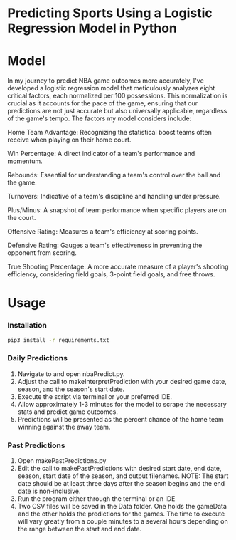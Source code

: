 

# Predicting Sports Using a Logistic Regression Model in Python

# Model
In my journey to predict NBA game outcomes more accurately, I've developed a logistic regression model that meticulously analyzes eight critical factors, each normalized per 100 possessions. This normalization is crucial as it accounts for the pace of the game, ensuring that our predictions are not just accurate but also universally applicable, regardless of the game's tempo. The factors my model considers include:

Home Team Advantage: Recognizing the statistical boost teams often receive when playing on their home court.

Win Percentage: A direct indicator of a team's performance and momentum.

Rebounds: Essential for understanding a team's control over the ball and the game.

Turnovers: Indicative of a team's discipline and handling under pressure.

Plus/Minus: A snapshot of team performance when specific players are on the court.

Offensive Rating: Measures a team's efficiency at scoring points.

Defensive Rating: Gauges a team's effectiveness in preventing the opponent from scoring.

True Shooting Percentage: A more accurate measure of a player's shooting efficiency, considering field goals, 3-point field goals, and free throws.

 
# Usage

### **Installation**

```bash
pip3 install -r requirements.txt
```

### **Daily Predictions**
1. Navigate to and open nbaPredict.py.
2. Adjust the call to makeInterpretPrediction with your desired game date, season, and the season's start date.
3. Execute the script via terminal or your preferred IDE.
4. Allow approximately 1-3 minutes for the model to scrape the necessary stats and predict game outcomes.
5. Predictions will be presented as the percent chance of the home team winning against the away team.

### **Past Predictions**
1. Open makePastPredictions.py
2. Edit the call to makePastPredictions with desired start date, end date, season, start date of the season, and output
filenames. NOTE: The start date should be at least three days after the season begins and the end date is non-inclusive.
3. Run the program either through the terminal or an IDE
4. Two CSV files will be saved in the Data folder. One holds the gameData and the other holds the predictions for the games. The time to execute will vary greatly from a couple minutes to a several hours depending on the range between the start and end date.

